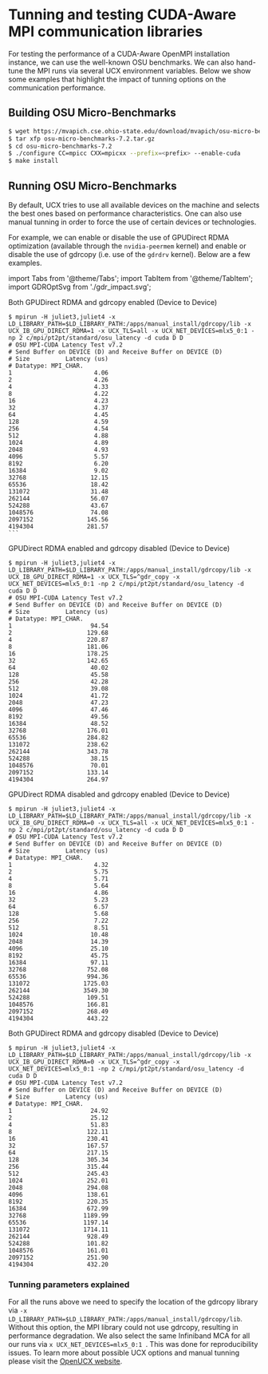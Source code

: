 # Tunning and testing CUDA-Aware MPI communication libraries
For testing the performance of a CUDA-Aware OpenMPI installation instance, we can use the well-known OSU benchmarks. We can also hand-tune the MPI runs via several UCX environment variables. Below we show some examples that highlight the impact of tunning options on the communication performance. 

## Building OSU Micro-Benchmarks

```sh
$ wget https://mvapich.cse.ohio-state.edu/download/mvapich/osu-micro-benchmarks-7.2.tar.gz
$ tar xfp osu-micro-benchmarks-7.2.tar.gz
$ cd osu-micro-benchmarks-7.2
$ ./configure CC=mpicc CXX=mpicxx --prefix=<prefix> --enable-cuda
$ make install
```

## Running OSU Micro-Benchmarks

By default, UCX tries to use all available devices on the machine and selects the best ones based on performance characteristics. One can also use manual tunning in order to force the use of certain devices or technologies.

For example, we can enable or disable the use of GPUDirect RDMA optimization (available through the `nvidia-peermem` kernel) and enable or disable the use of gdrcopy (i.e. use of the `gdrdrv` kernel). Below are a few examples.

import Tabs from '@theme/Tabs';
import TabItem from '@theme/TabItem';
import GDROptSvg from './gdr_impact.svg';

<Tabs>
  <TabItem value="perf_graph" label="Performance graph" default>
    <GDROptSvg/>
  </TabItem>
  <TabItem value="rdma1_gdr1" label="GPUDirect RDMA and gdrcopy" default>
    Both GPUDirect RDMA and gdrcopy enabled (Device to Device)

    $ mpirun -H juliet3,juliet4 -x LD_LIBRARY_PATH=$LD_LIBRARY_PATH:/apps/manual_install/gdrcopy/lib -x UCX_IB_GPU_DIRECT_RDMA=1 -x UCX_TLS=all -x UCX_NET_DEVICES=mlx5_0:1 -np 2 c/mpi/pt2pt/standard/osu_latency -d cuda D D
    # OSU MPI-CUDA Latency Test v7.2
    # Send Buffer on DEVICE (D) and Receive Buffer on DEVICE (D)
    # Size          Latency (us)
    # Datatype: MPI_CHAR.
    1                       4.06
    2                       4.26
    4                       4.33
    8                       4.22
    16                      4.23
    32                      4.37
    64                      4.45
    128                     4.59
    256                     4.54
    512                     4.88
    1024                    4.89
    2048                    4.93
    4096                    5.57
    8192                    6.20
    16384                   9.02
    32768                  12.15
    65536                  18.42
    131072                 31.48
    262144                 56.07
    524288                 43.67
    1048576                74.08
    2097152               145.56
    4194304               281.57
    ```

  </TabItem>
  <TabItem value="rdma1_gdr0" label="GPUDirect RDMA only">
    GPUDirect RDMA enabled and gdrcopy disabled (Device to Device)

    $ mpirun -H juliet3,juliet4 -x LD_LIBRARY_PATH=$LD_LIBRARY_PATH:/apps/manual_install/gdrcopy/lib -x UCX_IB_GPU_DIRECT_RDMA=1 -x UCX_TLS=^gdr_copy -x UCX_NET_DEVICES=mlx5_0:1 -np 2 c/mpi/pt2pt/standard/osu_latency -d cuda D D
    # OSU MPI-CUDA Latency Test v7.2
    # Send Buffer on DEVICE (D) and Receive Buffer on DEVICE (D)
    # Size          Latency (us)
    # Datatype: MPI_CHAR.
    1                      94.54
    2                     129.68
    4                     220.87
    8                     181.06
    16                    178.25
    32                    142.65
    64                     40.02
    128                    45.58
    256                    42.28
    512                    39.08
    1024                   41.72
    2048                   47.23
    4096                   47.46
    8192                   49.56
    16384                  48.52
    32768                 176.01
    65536                 284.82
    131072                238.62
    262144                343.78
    524288                 38.15
    1048576                70.01
    2097152               133.14
    4194304               264.97
  </TabItem>
  <TabItem value="rdma0_gdr1" label="gdrcopy only">
    GPUDirect RDMA disabled and gdrcopy enabled (Device to Device)

    $ mpirun -H juliet3,juliet4 -x LD_LIBRARY_PATH=$LD_LIBRARY_PATH:/apps/manual_install/gdrcopy/lib -x UCX_IB_GPU_DIRECT_RDMA=0 -x UCX_TLS=all -x UCX_NET_DEVICES=mlx5_0:1 -np 2 c/mpi/pt2pt/standard/osu_latency -d cuda D D
    # OSU MPI-CUDA Latency Test v7.2
    # Send Buffer on DEVICE (D) and Receive Buffer on DEVICE (D)
    # Size          Latency (us)
    # Datatype: MPI_CHAR.
    1                       4.32
    2                       5.75
    4                       5.71
    8                       5.64
    16                      4.86
    32                      5.23
    64                      6.57
    128                     5.68
    256                     7.22
    512                     8.51
    1024                   10.48
    2048                   14.39
    4096                   25.10
    8192                   45.75
    16384                  97.11
    32768                 752.08
    65536                 994.36
    131072               1725.03
    262144               3549.30
    524288                109.51
    1048576               166.81
    2097152               268.49
    4194304               443.22
  </TabItem>
  <TabItem value="rdma0_gdr0" label="no GDR optimization">
    Both GPUDirect RDMA and gdrcopy disabled (Device to Device)

    $ mpirun -H juliet3,juliet4 -x LD_LIBRARY_PATH=$LD_LIBRARY_PATH:/apps/manual_install/gdrcopy/lib -x UCX_IB_GPU_DIRECT_RDMA=0 -x UCX_TLS=^gdr_copy -x UCX_NET_DEVICES=mlx5_0:1 -np 2 c/mpi/pt2pt/standard/osu_latency -d cuda D D
    # OSU MPI-CUDA Latency Test v7.2
    # Send Buffer on DEVICE (D) and Receive Buffer on DEVICE (D)
    # Size          Latency (us)
    # Datatype: MPI_CHAR.
    1                      24.92
    2                      25.12
    4                      51.83
    8                     122.11
    16                    230.41
    32                    167.57
    64                    217.15
    128                   305.34
    256                   315.44
    512                   245.43
    1024                  252.01
    2048                  294.08
    4096                  138.61
    8192                  220.35
    16384                 672.99
    32768                1189.99
    65536                1197.14
    131072               1714.11
    262144                928.49
    524288                101.82
    1048576               161.01
    2097152               251.90
    4194304               432.20
  </TabItem>
</Tabs>


### Tunning parameters explained

For all the runs above we need to specify the location of the gdrcopy library via `-x LD_LIBRARY_PATH=$LD_LIBRARY_PATH:/apps/manual_install/gdrcopy/lib`. Without this option, the MPI library could not use gdrcopy, resulting in performance degradation. We also select the same Infiniband MCA for all our runs via `x UCX_NET_DEVICES=mlx5_0:1 `. This was done for reproducibility issues. To learn more about possible UCX options and manual tunning please visit the [OpenUCX website](https://openucx.readthedocs.io/en/master/faq.html?highlight=uct#working-with-gpu).

